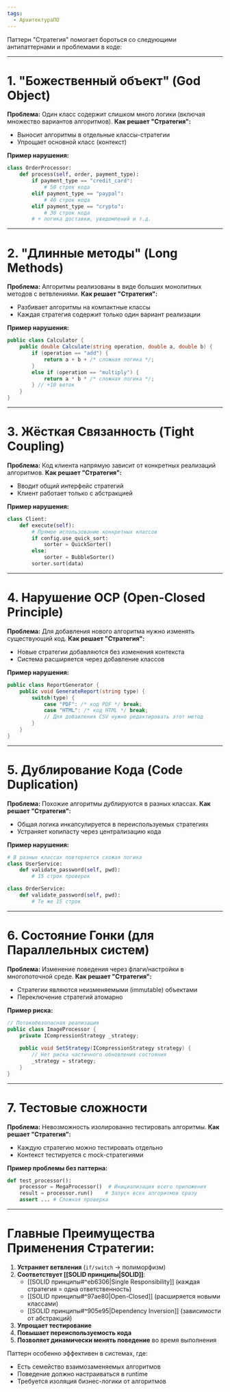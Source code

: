 ```yaml
---
tags:
  - АрхитектураПО
---
```


Паттерн "Стратегия" помогает бороться со следующими антипаттернами и проблемами в коде:

---

# 1. **"Божественный объект" (God Object)**
**Проблема:** Один класс содержит слишком много логики (включая множество вариантов алгоритмов).
**Как решает "Стратегия":**
- Выносит алгоритмы в отдельные классы-стратегии
- Упрощает основной класс (контекст)

**Пример нарушения:**
```python
class OrderProcessor:
    def process(self, order, payment_type):
        if payment_type == "credit_card":
            # 50 строк кода
        elif payment_type == "paypal":
            # 40 строк кода
        elif payment_type == "crypto":
            # 30 строк кода
        # + логика доставки, уведомлений и т.д.
```

---

# 2. **"Длинные методы" (Long Methods)**
**Проблема:** Алгоритмы реализованы в виде больших монолитных методов с ветвлениями.
**Как решает "Стратегия":**
- Разбивает алгоритмы на компактные классы
- Каждая стратегия содержит только один вариант реализации

**Пример нарушения:**
```csharp
public class Calculator {
    public double Calculate(string operation, double a, double b) {
        if (operation == "add") {
            return a + b + /* сложная логика */;
        }
        else if (operation == "multiply") {
            return a * b * /* сложная логика */;
        } // +10 веток
    }
}
```

---

# 3. **Жёсткая Связанность (Tight Coupling)**
**Проблема:** Код клиента напрямую зависит от конкретных реализаций алгоритмов.
**Как решает "Стратегия":**
- Вводит общий интерфейс стратегий
- Клиент работает только с абстракцией

**Пример нарушения:**
```python
class Client:
    def execute(self):
        # Прямое использование конкретных классов
        if config.use_quick_sort:
            sorter = QuickSorter()
        else:
            sorter = BubbleSorter()
        sorter.sort(data)
```

---

# 4. **Нарушение OCP (Open-Closed Principle)**
**Проблема:** Для добавления нового алгоритма нужно изменять существующий код.
**Как решает "Стратегия":**
- Новые стратегии добавляются без изменения контекста
- Система расширяется через добавление классов

**Пример нарушения:**
```csharp
public class ReportGenerator {
    public void GenerateReport(string type) {
        switch(type) {
            case "PDF": /* код PDF */ break;
            case "HTML": /* код HTML */ break;
            // Для добавления CSV нужно редактировать этот метод
        }
    }
}
```

---

# 5. **Дублирование Кода (Code Duplication)**
**Проблема:** Похожие алгоритмы дублируются в разных классах.
**Как решает "Стратегия":**
- Общая логика инкапсулируется в переиспользуемых стратегиях
- Устраняет копипасту через централизацию кода

**Пример нарушения:**
```python
# В разных классах повторяется схожая логика
class UserService:
    def validate_password(self, pwd):
        # 15 строк проверок

class OrderService:
    def validate_password(self, pwd):
        # Те же 15 строк
```

---

# 6. **Состояние Гонки (для Параллельных систем)**
**Проблема:** Изменение поведения через флаги/настройки в многопоточной среде.
**Как решает "Стратегия":**
- Стратегии являются неизменяемыми (immutable) объектами
- Переключение стратегий атомарно

**Пример риска:**
```csharp
// Потокобезопасная реализация
public class ImageProcessor {
    private ICompressionStrategy _strategy;
    
    public void SetStrategy(ICompressionStrategy strategy) {
        // Нет риска частичного обновления состояния
        _strategy = strategy;
    }
}
```

---

# 7. **Тестовые сложности**
**Проблема:** Невозможность изолированно тестировать алгоритмы.
**Как решает "Стратегия":**
- Каждую стратегию можно тестировать отдельно
- Контекст тестируется с mock-стратегиями

**Пример проблемы без паттерна:**
```python
def test_processor():
    processor = MegaProcessor()  # Инициализация всего приложения
    result = processor.run()    # Запуск всех алгоритмов сразу
    assert ... # Сложная проверка
```

---

# Главные Преимущества Применения Стратегии:
1. **Устраняет ветвления** (`if/switch` → полиморфизм)
2. **Соответствует [[SOLID принципы|SOLID]]**:
   - [[SOLID принципы#^eb6306|Single Responsibility]] (каждая стратегия = одна ответственность)
   - [[SOLID принципы#^97ae80|Open-Closed]] (расширяется новыми классами)
   - [[SOLID принципы#^905e95|Dependency Inversion]] (зависимости от абстракций)
1. **Упрощает тестирование**
2. **Повышает переиспользуемость кода**
3. **Позволяет динамически менять поведение** во время выполнения

Паттерн особенно эффективен в системах, где:
- Есть семейство взаимозаменяемых алгоритмов
- Поведение должно настраиваться в runtime
- Требуется изоляция бизнес-логики от алгоритмов